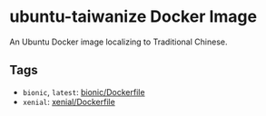 # ubuntu-taiwanize Docker Image

An Ubuntu Docker image localizing to Traditional Chinese.

## Tags

* `bionic`, `latest`: [bionic/Dockerfile](https://github.com/jmlntw/dockerfiles/blob/master/ubuntu-taiwanize/bionic/Dockerfile)
* `xenial`: [xenial/Dockerfile](https://github.com/jmlntw/dockerfiles/blob/master/ubuntu-taiwanize/xenial/Dockerfile)
